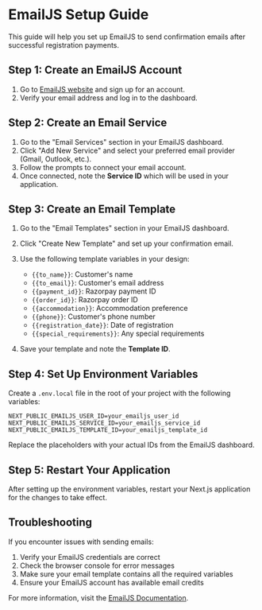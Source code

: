# EmailJS Setup Guide

This guide will help you set up EmailJS to send confirmation emails after successful registration payments.

## Step 1: Create an EmailJS Account

1. Go to [EmailJS website](https://www.emailjs.com/) and sign up for an account.
2. Verify your email address and log in to the dashboard.

## Step 2: Create an Email Service

1. Go to the "Email Services" section in your EmailJS dashboard.
2. Click "Add New Service" and select your preferred email provider (Gmail, Outlook, etc.).
3. Follow the prompts to connect your email account.
4. Once connected, note the **Service ID** which will be used in your application.

## Step 3: Create an Email Template

1. Go to the "Email Templates" section in your EmailJS dashboard.
2. Click "Create New Template" and set up your confirmation email.
3. Use the following template variables in your design:
   - `{{to_name}}`: Customer's name
   - `{{to_email}}`: Customer's email address
   - `{{payment_id}}`: Razorpay payment ID
   - `{{order_id}}`: Razorpay order ID
   - `{{accommodation}}`: Accommodation preference
   - `{{phone}}`: Customer's phone number
   - `{{registration_date}}`: Date of registration
   - `{{special_requirements}}`: Any special requirements

4. Save your template and note the **Template ID**.

## Step 4: Set Up Environment Variables

Create a `.env.local` file in the root of your project with the following variables:

```
NEXT_PUBLIC_EMAILJS_USER_ID=your_emailjs_user_id
NEXT_PUBLIC_EMAILJS_SERVICE_ID=your_emailjs_service_id
NEXT_PUBLIC_EMAILJS_TEMPLATE_ID=your_emailjs_template_id
```

Replace the placeholders with your actual IDs from the EmailJS dashboard.

## Step 5: Restart Your Application

After setting up the environment variables, restart your Next.js application for the changes to take effect.

## Troubleshooting

If you encounter issues with sending emails:

1. Verify your EmailJS credentials are correct
2. Check the browser console for error messages
3. Make sure your email template contains all the required variables
4. Ensure your EmailJS account has available email credits

For more information, visit the [EmailJS Documentation](https://www.emailjs.com/docs/). 